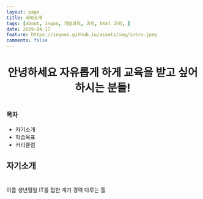 ```yaml
---
layout: page
title: 과외소개
tags: [about, ingoo, 개발과외, 과외, html 과외, ]
date: 2019-04-17
feature: https://ingoos.github.io/assets/img/intro.jpeg
comments: false
---
```

    
<center><h1><b>안녕하세요</b> 자유롭게 하게 교육을 받고 싶어하시는 분들!<h1></center>

### 목차
* 자기소개
* 학습목표
* 커리큘럼

## 자기소개

#
이름
생년월일
IT를 접한 계기
경력
다루는 툴



<!--


## Features
* Minimal, you can focus on your content
* Responsive
* Disqus integration
* Syntax highlighting
* Optional post image
* Social icons
* Page for sharing projects
* Optional background image
* Simple navigation menu
* MathJax support

## Preview

{% capture images %}
    https://cloud.githubusercontent.com/assets/754514/14509720/61c61058-01d6-11e6-93ab-0918515ecd56.png
    https://cloud.githubusercontent.com/assets/754514/14509716/61ac6c8e-01d6-11e6-879f-8308883de790.png
{% endcapture %}
{% include gallery images=images caption="Screenshots of Moon Theme" cols=2 %}

See a [live version of Moon](http://taylantatli.github.io/Moon) hosted on GitHub.

## Getting Started

To learn how to install and use this theme check out the [Setup Guide](http://taylantatli.me/Moon/moon-theme/) for more information.
      
[Install Moon](https://github.com/TaylanTatli/Moon){: .btn}
-->